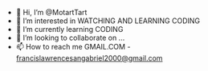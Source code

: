 - 👋 Hi, I’m @MotartTart
- 👀 I’m interested in WATCHING AND LEARNING CODING
- 🌱 I’m currently learning CODING
- 💞️ I’m looking to collaborate on ...
- 📫 How to reach me GMAIL.COM - francislawrencesangabriel2000@gmail.com

<!---
MotartTart/MotartTart is a ✨ special ✨ repository because its `README.md` (this file) appears on your GitHub profile.
You can click the Preview link to take a look at your changes.
--->
